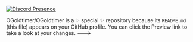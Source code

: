 [![Discord Presence](https://lanyard.cnrad.dev/api/936392097450311710)](https://discord.com/users/936392097450311710)

OGoldtimer/OGoldtimer is a ✨ special ✨ repository because its `README.md` (this file) appears on your GitHub profile.
You can click the Preview link to take a look at your changes.
--->
